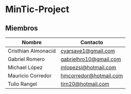 # MinTic-Project

## Miembros

|   Nombre    |       Contacto      |
| --------    | -----------      |
|   Cristhian Almonacid      |      cyarsave1@gmail.com    |
|   Gabriel Romero    | gabrielhro10@gmail.com |
|   Michael López    |     mlopezsi@hotmail.com   |
|   Mauricio Corredor |   hmcorredor@hotmail.com  |
|   Tulio Rangel   |  tjrn20@hotmail.com  |
